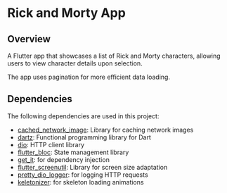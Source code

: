 # Rick and Morty App

## Overview
A Flutter app that showcases a list of Rick and Morty characters, allowing users to view character details upon selection.

The app uses pagination for more efficient data loading.

## Dependencies
The following dependencies are used in this project:

- [cached_network_image](https://pub.dev/packages/cached_network_image): Library for caching network images
- [dartz](https://pub.dev/packages/dartz): Functional programming library for Dart
- [dio](https://pub.dev/packages/dio): HTTP client library
- [flutter_bloc](https://pub.dev/packages/flutter_bloc): State management library
- [get_it](https://pub.dev/packages/get_it): for dependency injection
- [flutter_screenutil](https://pub.dev/packages/flutter_screenutil): Library for screen size adaptation
- [pretty_dio_logger](https://pub.dev/packages/pretty_dio_logger): for logging HTTP requests
- [keletonizer](https://pub.dev/packages/skeletonizer): for skeleton loading animations
